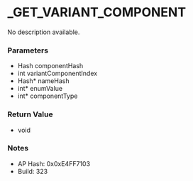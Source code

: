 # _GET_VARIANT_COMPONENT

No description available.

### Parameters
* Hash componentHash
* int variantComponentIndex
* Hash* nameHash
* int* enumValue
* int* componentType

### Return Value
* void

### Notes
* AP Hash: 0x0xE4FF7103
* Build: 323

